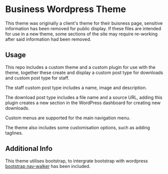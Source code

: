 # Business Wordpress Theme

This theme was originally a client's theme for their buisness page, sensitive information has been removed for public display. If these files are intended for use in a new theme, some sections of the site may require re-working after said information had been removed.

## Usage

This repo includes a custom theme and a custom plugin for use with the theme, together these create and display a custom post type for downloads and custom post type for staff.

The staff custom post type includes a name, image and description. 

The download post type includes a file name and a source URL, adding this plugin creates a new section in the WordPress dashboard for creating new downloads.

Custom menus are supported for the main navigation menu.

The theme also includes some customisation options, such as adding taglines.

## Additional Info

This theme utilises bootstrap, to intergrate bootstrap with wordpress [bootstrap nav-walker](https://github.com/wp-bootstrap/wp-bootstrap-navwalker) has been included.
